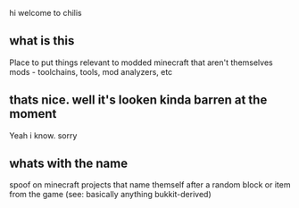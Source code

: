 hi welcome to chilis

## what is this

Place to put things relevant to modded minecraft that aren't themselves mods - toolchains, tools, mod analyzers, etc

## thats nice. well it's looken kinda barren at the moment

Yeah i know. sorry

## whats with the name

spoof on minecraft projects that name themself after a random block or item from the game (see: basically anything bukkit-derived)
